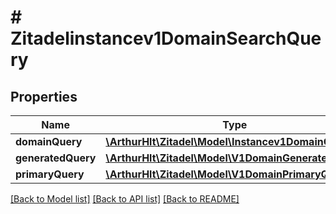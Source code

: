 # # Zitadelinstancev1DomainSearchQuery

## Properties

Name | Type | Description | Notes
------------ | ------------- | ------------- | -------------
**domainQuery** | [**\ArthurHlt\Zitadel\Model\Instancev1DomainQuery**](Instancev1DomainQuery.md) |  | [optional]
**generatedQuery** | [**\ArthurHlt\Zitadel\Model\V1DomainGeneratedQuery**](V1DomainGeneratedQuery.md) |  | [optional]
**primaryQuery** | [**\ArthurHlt\Zitadel\Model\V1DomainPrimaryQuery**](V1DomainPrimaryQuery.md) |  | [optional]

[[Back to Model list]](../../README.md#models) [[Back to API list]](../../README.md#endpoints) [[Back to README]](../../README.md)
